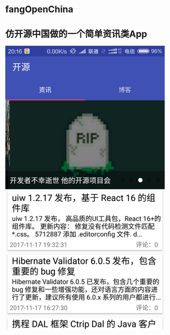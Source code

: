 # fangOpenChina
仿开源中国做的一个简单资讯类App
====
![](https://github.com/xiaoyuan199/fangOpenChina/blob/master/jietu/Screenshot_2017-11-17-20-16-54_com.example.my_ope.png) 
